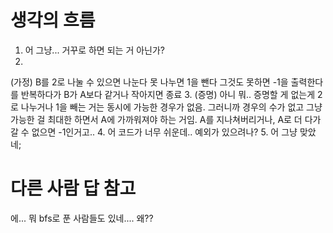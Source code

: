 # 생각의 흐름
1. 어 그냥... 거꾸로 하면 되는 거 아닌가?
2.
(가정)
B를 2로 나눌 수 있으면 나눈다
못 나누면 1을 뺀다
그것도 못하면 -1을 출력한다
를 반복하다가 B가 A보다 같거나 작아지면 종료
3.
(증명)
아니 뭐.. 증명할 게 없는게
2로 나누거나 1을 빼는 거는 동시에 가능한 경우가 없음.
그러니까 경우의 수가 없고 그냥 가능한 걸 최대한 하면서 A에 가까워져야 하는 거임.
A를 지나쳐버리거나, A로 더 다가갈 수 없으면 -1인거고..
4. 어 코드가 너무 쉬운데.. 예외가 있으려나?
5. 어 그냥 맞았네;
   
# 다른 사람 답 참고
에... 뭐 bfs로 푼 사람들도 있네.... 왜??
